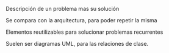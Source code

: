 Descripción de un problema mas su solución

Se compara con la arquitectura, para poder repetir la misma

Elementos reutilizables para solucionar problemas recurrentes




Suelen ser diagramas UML, para las relaciones de clase.